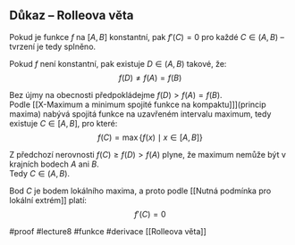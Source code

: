 ## Důkaz – Rolleova věta

Pokud je funkce $f$ na $[A, B]$ konstantní, pak $f'(C) = 0$ pro každé $C \in (A, B)$ – tvrzení je tedy splněno.

Pokud $f$ není konstantní, pak existuje $D \in (A, B)$ takové, že:
$$
f(D) \ne f(A) = f(B)
$$

Bez újmy na obecnosti předpokládejme $f(D) > f(A) = f(B)$.  
Podle [[X-Maximum a minimum spojité funkce na kompaktu]]](princip maxima) nabývá spojitá funkce na uzavřeném intervalu maximum, tedy existuje $C \in [A, B]$, pro které:
$$
f(C) = \max \{ f(x) \mid x \in [A, B] \}
$$

Z předchozí nerovnosti $f(C) \geq f(D) > f(A)$ plyne, že maximum nemůže být v krajních bodech $A$ ani $B$.  
Tedy $C \in (A, B)$.

Bod $C$ je bodem lokálního maxima, a proto podle [[Nutná podmínka pro lokální extrém]] platí:
$$
f'(C) = 0
$$



#proof #lecture8 #funkce  #derivace
[[Rolleova věta]]